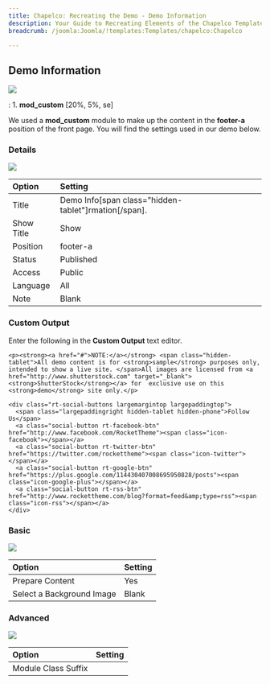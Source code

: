```yaml
---
title: Chapelco: Recreating the Demo - Demo Information
description: Your Guide to Recreating Elements of the Chapelco Template for Joomla
breadcrumb: /joomla:Joomla/!templates:Templates/chapelco:Chapelco

---
```


Demo Information
-----
![][demo]

:   1. **mod_custom** [20%, 5%, se]

We used a **mod_custom** module to make up the content in the **footer-a** position of the front page. You will find the settings used in our demo below.

### Details
![][demo2]

| Option     | Setting                                              |  
| :--------- | :--------------------------------------------------- |  
| Title      | Demo Info[span class="hidden-tablet"]rmation[/span]. |  
| Show Title | Show                                                 |  
| Position   | footer-a                                             |  
| Status     | Published                                            |  
| Access     | Public                                               |  
| Language   | All                                                  |  
| Note       | Blank                                                |  

### Custom Output
Enter the following in the **Custom Output** text editor.

~~~
<p><strong><a href="#">NOTE:</a></strong> <span class="hidden-tablet">All demo content is for <strong>sample</strong> purposes only, intended to show a live site. </span>All images are licensed from <a href="http://www.shutterstock.com" target="_blank"><strong>ShutterStock</strong></a> for  exclusive use on this <strong>demo</strong> site only.</p>

<div class="rt-social-buttons largemargintop largepaddingtop">
  <span class="largepaddingright hidden-tablet hidden-phone">Follow Us</span>
  <a class="social-button rt-facebook-btn" href="http://www.facebook.com/RocketTheme"><span class="icon-facebook"></span></a>
  <a class="social-button rt-twitter-btn" href="https://twitter.com/rockettheme"><span class="icon-twitter"></span></a>
  <a class="social-button rt-google-btn" href="https://plus.google.com/114430407008695950828/posts"><span class="icon-google-plus"></span></a>
  <a class="social-button rt-rss-btn" href="http://www.rockettheme.com/blog?format=feed&amp;type=rss"><span class="icon-rss"></span></a>
</div>  
~~~

### Basic
![][demo3]

| Option                    | Setting |  
| :------------------------ | :------ |  
| Prepare Content           | Yes     |  
| Select a Background Image | Blank   |

### Advanced
![][demo4]

| Option              | Setting |  
| :------------------ | :------ |  
| Module Class Suffix |         |

[demo]: assets/demo_8.jpeg
[demo2]: assets/info_1.jpeg
[demo3]: assets/info_2.jpeg
[demo4]: assets/info_3.jpeg